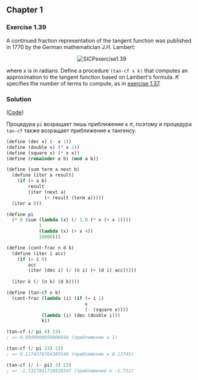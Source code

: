 ## Chapter 1

### Exercise 1.39

A continued fraction representation of the tangent function was published in 1770 by the German mathematician J.H. Lambert:

<p align="center">
  <img src="https://i.ibb.co/yF7HL0t/SICPexercise1-39.png" alt="SICPexercise1.39" title="SICPexercise1.39">
</p>

where x is in radians. Define a procedure `(tan-cf x k)` that computes an approximation to the tangent function based on Lambert's formula. _K_ specifies the number of terms to compute, as in [exercise 1.37](./Exercise%201.37).

### Solution

([Code](../../src/Chapter%201/Exercise%201.39))

Процедура `pi` возращает лишь приближение к _π_, поэтому и процедура `tan-cf` также возращает приближение к тангенсу.

```scheme
(define (dec x) (- x 1))
(define (double x) (* x 2))
(define (square x) (* x x))
(define (remainder a b) (mod a b))

(define (sum term a next b)
  (define (iter a result)
    (if (> a b)
        result
        (iter (next a)
              (+ result (term a)))))
  (iter a 0))

(define pi
  (* 8 (sum (lambda (x) (/ 1.0 (* x (+ x 2))))
            1
            (lambda (x) (+ x 4))
            10000)))

(define (cont-frac n d k)
  (define (iter i acc)
    (if (= i 0)
        acc
        (iter (dec i) (/ (n i) (+ (d i) acc)))))
  
  (iter k (/ (n k) (d k))))

(define (tan-cf x k)
  (cont-frac (lambda (i) (if (= i 1)
                             x
                             (- (square x))))
             (lambda (i) (dec (double i)))
             k))

(tan-cf (/ pi 4) 23)
; => 0.9999000050006644 (приближение к 1)

(tan-cf (/ pi 23) 23)
; => 0.1374379764305548 (приближение к 0.13745)

(tan-cf (/ (- pi) 3) 23)
; => -1.7317841716929347 (приближение к -1.732)
```

